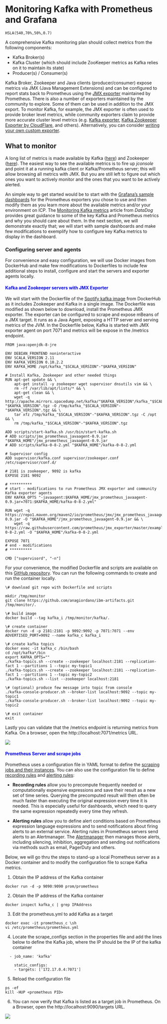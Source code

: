 # Monitoring Kafka with Prometheus and Grafana
`HSLA(540,70%,50%,0.7)`

A comprehensive Kafka monitoring plan should collect metrics from the following components:

* Kafka Broker(s)
* Kafka Cluster (which should include ZooKeeper metrics as Kafka relies on it to maintain its state)
* Producer(s) / Consumer(s) 

Kafka Broker, Zookeeper and Java clients (producer/consumer) expose metrics via JMX (Java Management Extensions) and can be configured to report stats back to Prometheus using the [JMX exporter](https://github.com/prometheus/jmx_exporter) maintained by Prometheus.  There is also a number of exporters maintained by the community to explore. Some of them can be used in addition to the JMX export. To monitor Kafka, for example, the JMX exporter is often used to provide broker level metrics, while community exporters claim to provide more accurate cluster level metrics (e.g. [Kafka exporter](https://github.com/danielqsj/kafka_exporter), [Kafka Zookeeper Exporter by CloudFlare](https://github.com/cloudflare/kafka_zookeeper_exporter), and others). Alternatively, you can consider [writing your own custom exporter](https://prometheus.io/docs/instrumenting/writing_exporters/).

## What to monitor

A long list of metrics is made available by Kafka ([here](https://kafka.apache.org/documentation/#monitoring)) and Zookeeper ([here](https://zookeeper.apache.org/doc/current/zookeeperJMX.html)). The easiest way to see the available metrics is to fire up *jconsole* and point it at a running kafka client or Kafka/Prometheus server; this will allow browsing all metrics with JMX. But you are still left to figure out which ones you want to actively monitor and the ones that you want to be actively alerted. 

An simple way to get started would be to start with the [Grafana’s sample dashboards](https://grafana.com/dashboards) for the Prometheus exporters you chose to use and then modify them as you learn more about the available metrics and/or your environment on ICP. The [Monitoring Kafka metrics](https://www.datadoghq.com/blog/monitoring-kafka-performance-metrics/) article from *DataDog* provides great guidance to some of the key Kafka and Prometheus metrics and why you should care about them. In the next section, we will demonstrate exactly that; we will start with sample dashboards and make few modifications to exemplify how to configure key Kafka metrics to display in the dashboard.

### Configuring server and agents

For convenience and easy configuration, we will use Docker images from DockerHub and make few modifications to Dockerfiles to include few additional steps to install, configure and start the servers and exporter agents locally. 

#### <font color=blue>Kafka and Zookeeper servers with JMX Exporter</font>

We will start with the Dockerfile of the [Spotify kafka image](https://hub.docker.com/r/spotify/kafka/~/dockerfile/) from DockerHub as it includes Zookeeper and Kafka in a single image. The Dockerfile was modified as shown below to download, install the Prometheus JMX exporter. The exporter can be configured to scrape and expose mBeans of a JMX target. It runs as a Java Agent, exposing a HTTP server and serving metrics of the JVM. In the Dockerfile below, Kafka is started with JMX exporter agent on port 7071 and metrics will be expose in the /metrics endpoint. 

```
FROM java:openjdk-8-jre

ENV DEBIAN_FRONTEND noninteractive
ENV SCALA_VERSION 2.11
ENV KAFKA_VERSION 0.10.2.2
ENV KAFKA_HOME /opt/kafka_"$SCALA_VERSION"-"$KAFKA_VERSION"

# Install Kafka, Zookeeper and other needed things
RUN apt-get update && \
    apt-get install -y zookeeper wget supervisor dnsutils vim && \
    rm -rf /var/lib/apt/lists/* && \
    apt-get clean && \
    wget -q http://apache.mirrors.spacedump.net/kafka/"$KAFKA_VERSION"/kafka_"$SCALA_VERSION"-"$KAFKA_VERSION".tgz -O /tmp/kafka_"$SCALA_VERSION"-"$KAFKA_VERSION".tgz && \
    tar xfz /tmp/kafka_"$SCALA_VERSION"-"$KAFKA_VERSION".tgz -C /opt && \
    rm /tmp/kafka_"$SCALA_VERSION"-"$KAFKA_VERSION".tgz

ADD scripts/start-kafka.sh /usr/bin/start-kafka.sh
# ADD scripts/jmx_prometheus_javaagent-0.9.jar "$KAFKA_HOME"/jmx_prometheus_javaagent-0.9.jar
# ADD scripts/kafka-0-8-2.yml "$KAFKA_HOME"/kafka-0-8-2.yml

# Supervisor config
ADD supervisor/kafka.conf supervisor/zookeeper.conf /etc/supervisor/conf.d/

# 2181 is zookeeper, 9092 is kafka
EXPOSE 2181 9092

# **********
# start - modifications to run Prometheus JMX exporter and community Kafka exporter agents
ENV KAFKA_OPTS "-javaagent:$KAFKA_HOME/jmx_prometheus_javaagent-0.9.jar=7071:$KAFKA_HOME/kafka-0-8-2.yml"

RUN wget -q https://repo1.maven.org/maven2/io/prometheus/jmx/jmx_prometheus_javaagent/0.9/jmx_prometheus_javaagent-0.9.jar -O "$KAFKA_HOME"/jmx_prometheus_javaagent-0.9.jar && \
    wget -q https://raw.githubusercontent.com/prometheus/jmx_exporter/master/example_configs/kafka-0-8-2.yml -O "$KAFKA_HOME"/kafka-0-8-2.yml

EXPOSE 7071
# end - modifications
# **********

CMD ["supervisord", "-n"]
```

For your convenience, the modified Dockerfile and scripts are available on this [GitHub repository](https://github.com/anagiordano/ibm-artifacts). You can run the following commands to create and run the container locally.

```shell
\# download git repo with Dockerfile and scripts

mkdir /tmp/monitor
git clone https://github.com/anagiordano/ibm-artifacts.git /tmp/monitor/.

\# build image 
docker build --tag kafka_i /tmp/monitor/kafka/.

\# create container
docker run -d -p 2181:2181 -p 9092:9092 -p 7071:7071 --env ADVERTISED_PORT=9092 --name kafka_c kafka_i 

\# create kafka topics
docker exec -it kafka_c /bin/bash
cd /opt/kafka*/bin
export KAFKA_OPTS=""
./kafka-topics.sh --create --zookeeper localhost:2181 --replication-fact 1 --partitions 1 --topic my-topic1
./kafka-topics.sh --create --zookeeper localhost:2181 --replication-fact 1 --partitions 1 --topic my-topic2
./kafka-topics.sh --list --zookeeper localhost:2181

\# (optional) produce few message into topic from console
./kafka-console-producer.sh --broker-list localhost:9092 --topic my-topic1
./kafka-console-producer.sh --broker-list localhost:9092 --topic my-topic2

\# exit container
exit
``` 
Lastly you can validate that the /metrics endpoint is returning metrics from Kafka. On a browser, open the http://localhost:7071/metrics URL.

![](images/metrics-endpoint.png)

#### <font color=blue>Prometheus Server and scrape jobs</font>

Prometheus uses a configuration file in YAML format to define the [scraping jobs and their instances](https://prometheus.io/docs/concepts/jobs_instances/). You can also use the configuration file to define [recording rules](https://prometheus.io/docs/prometheus/latest/configuration/recording_rules/) and [alerting rules](https://prometheus.io/docs/prometheus/latest/configuration/alerting_rules/):

* **Recording rules** allow you to precompute frequently needed or computationally expensive expressions and save their result as a new set of time series. Querying the precomputed result will then often be much faster than executing the original expression every time it is needed. This is especially useful for dashboards, which need to query the same expression repeatedly every time they refresh.

* **Alerting rules** allow you to define alert conditions based on Prometheus expression language expressions and to send notifications about firing alerts to an external service. Alerting rules in Prometheus servers send alerts to an Alertmanager. The [Alertmanager](https://prometheus.io/docs/alerting/alertmanager/) then manages those alerts, including silencing, inhibition, aggregation and sending out notifications via methods such as email, PagerDuty and others.

Below, we will go thru the steps to stand-up a local Prometheus server as a Docker container and to modify the configuration file to scrape Kafka metrics. 

1. Obtain the IP address of the Kafka container

```
docker run -d -p 9090:9090 prom/prometheus
```

2. Obtain the IP address of the Kafka container

```
docker inspect kafka_c | grep IPAddress
```

3. Edit the prometheus.yml to add Kafka as a target

```
docker exec -it prometheus_c \sh
vi /etc/prometheus/prometheus.yml
```

4. Locate the scrape_configs section in the properties file and add the lines below to define the Kafka job, 
where the IP should be the IP of the kafka container

``` 
  - job_name: 'kafka'                                                          
                                                                               
    static_configs:                                                            
    - targets: ['172.17.0.4:7071'] 

```
5. Reload the configuration file

```
ps -ef 
kill -HUP <prometheus PID>
```

6. You can now verify that Kafka is listed as a target job in Prometheus. On a Browser, open the http://localhost:9090/targets URL.

![](images/prometheus-targets.png)